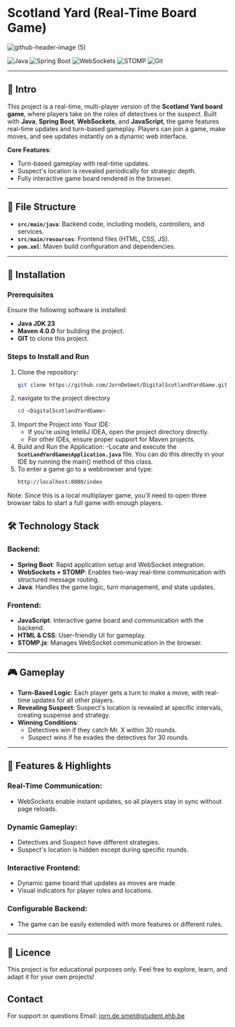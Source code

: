 # Scotland Yard (Real-Time Board Game)


![github-header-image (5)](https://github.com/user-attachments/assets/cf919e79-163b-48ad-8d59-957cb2b25bb1)



![Java](https://img.shields.io/badge/Java-23-orange?style=for-the-badge&logo=java&logoColor=white&labelColor=000000)
![Spring Boot](https://img.shields.io/badge/Spring_Boot-3.4.0-brightgreen?style=for-the-badge&logo=spring&logoColor=white&labelColor=000000)
![WebSockets](https://img.shields.io/badge/WebSockets-Enabled-blueviolet?style=for-the-badge&logo=websocket&logoColor=white&labelColor=000000)
![STOMP](https://img.shields.io/badge/STOMP%20Protocol-Supported-blue?style=for-the-badge&logo=opensourceinitiative&logoColor=white&labelColor=000000)
![Git](https://img.shields.io/badge/Git-gray?style=for-the-badge&logo=git&logoColor=white&labelColor=000000)

---

## 🧩 Intro
This project is a real-time, multi-player version of the **Scotland Yard board game**, where players take on the roles of detectives or the suspect. Built with **Java**, **Spring Boot**, **WebSockets**, and **JavaScript**, the game features real-time updates and turn-based gameplay. Players can join a game, make moves, and see updates instantly on a dynamic web interface.

**Core Features**:
- Turn-based gameplay with real-time updates.
- Suspect's location is revealed periodically for strategic depth.
- Fully interactive game board rendered in the browser.

---
## 📂 File Structure

- **`src/main/java`**: Backend code, including models, controllers, and services.
- **`src/main/resources`**: Frontend files (HTML, CSS, JS).
- **`pom.xml`**: Maven build configuration and dependencies.

---

## 🚀 Installation
### Prerequisites
Ensure the following software is installed:
- **Java JDK 23**
- **Maven 4.0.0** for building the project.
- **GIT** to clone this project.

### Steps to Install and Run
1. Clone the repository:
   ```bash
   git clone https://github.com/JornDeSmet/DigitalScotlandYardGame.git
2. navigate to the project directory
   ```bash
   cd <DigitalScotlandYardGame>
4. Import the Project into Your IDE:
   - If you're using IntelliJ IDEA, open the project directory directly.
   - For other IDEs, ensure proper support for Maven projects.
5. Build and Run the Application:
    -Locate and execute the **`ScotLandYardGamesApplication.java`** file. You can do this directly in your IDE by running the main() method of this class.
6. To enter a game go to a webbrowser and type:
    ```bash
    http://localhost:8080/index
    
  Note: Since this is a local multiplayer game, you'll need to open three browser tabs to start a full game with enough players.
   
## 🛠️ Technology Stack

### Backend:
- **Spring Boot**: Rapid application setup and WebSocket integration.
- **WebSockets + STOMP**: Enables two-way real-time communication with structured message routing.
- **Java**: Handles the game logic, turn management, and state updates.

### Frontend:
- **JavaScript**: Interactive game board and communication with the backend.
- **HTML & CSS**: User-friendly UI for gameplay.
- **STOMP.js**: Manages WebSocket communication in the browser.

---

## 🎮 Gameplay

- **Turn-Based Logic**: Each player gets a turn to make a move, with real-time updates for all other players.
- **Revealing Suspect**: Suspect's location is revealed at specific intervals, creating suspense and strategy.
- **Winning Conditions**:
  - Detectives win if they catch Mr. X within 30 rounds.
  - Suspect wins if he evades the detectives for 30 rounds.

---

## 🌟 Features & Highlights

### Real-Time Communication:
- WebSockets enable instant updates, so all players stay in sync without page reloads.

### Dynamic Gameplay:
- Detectives and Suspect have different strategies.  
- Suspect's location is hidden except during specific rounds.

### Interactive Frontend:
- Dynamic game board that updates as moves are made.  
- Visual indicators for player roles and locations.

### Configurable Backend:
- The game can be easily extended with more features or different rules.

---

## 📜 Licence
This project is for educational purposes only. Feel free to explore, learn, and adapt it for your own projects!

## Contact
For support or questions Email: jorn.de.smet@student.ehb.be
